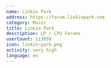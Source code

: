 ```yaml
---
name: Linkin Park
address: https://forum.linkinpark.com
category: Music
title: Linkin Park
description: LP / LPU Forums
userCount: 113659
icon: linkin-park.png
activity: very high
language: en
---
```

